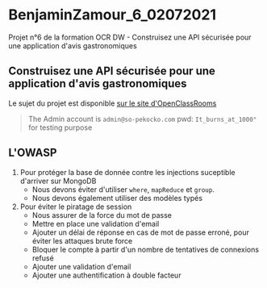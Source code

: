 # BenjaminZamour_6_02072021

Projet n°6 de la formation OCR DW - Construisez une API sécurisée pour une application d'avis gastronomiques

## Construisez une API sécurisée pour une application d'avis gastronomiques

Le sujet du projet est disponible [sur le site d'OpenClassRooms](https://openclassrooms.com/fr/paths/185/projects/676/assignment)

> The Admin account is `admin@so-pekocko.com` pwd: `It_burns_at_1000°` for testing purpose

## L'OWASP

1. Pour protéger la base de donnée contre les injections suceptible d'arriver sur MongoDB
   - Nous devons éviter d'utiliser `where`, `mapReduce` et `group`.
   - Nous devons également utiliser des modèles typés
2. Pour éviter le piratage de session
   - Nous assurer de la force du mot de passe
   - Mettre en place une validation d'email
   - Ajouter un délai de réponse en cas de mot de passe erroné, pour éviter les attaques brute force
   - Bloquer le compte à partir d'un nombre de tentatives de connexions refusé
   - Ajouter une validation d'email
   - Ajouter une authentification à double facteur

